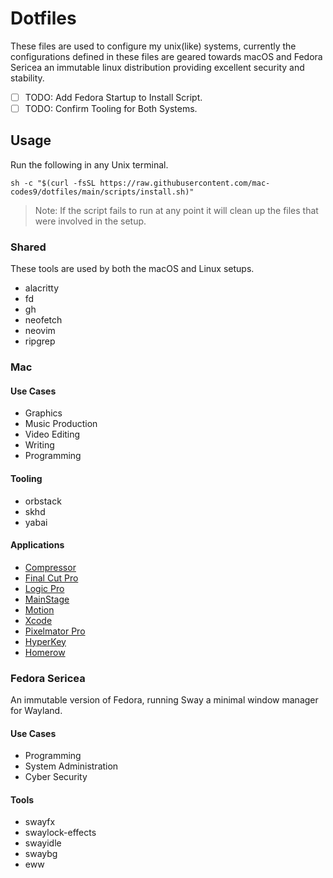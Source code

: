 # Dotfiles

These files are used to configure my unix(like) systems, currently the configurations defined in these files are geared towards macOS and Fedora Sericea an immutable linux distribution providing excellent security and stability.

- [ ] TODO: Add Fedora Startup to Install Script.
- [ ] TODO: Confirm Tooling for Both Systems.

## Usage

Run the following in any Unix terminal.

```
sh -c "$(curl -fsSL https://raw.githubusercontent.com/mac-codes9/dotfiles/main/scripts/install.sh)"
```

> Note: If the script fails to run at any point it will clean up the files that were involved in the setup.

### Shared

These tools are used by both the macOS and Linux setups.

- alacritty
- fd
- gh
- neofetch
- neovim
- ripgrep
 
### Mac

#### Use Cases

- Graphics
- Music Production
- Video Editing 
- Writing
- Programming

#### Tooling

- orbstack
- skhd
- yabai

#### Applications 

- [Compressor](https://apps.apple.com/gb/app/compressor/id424390742?mt=12)
- [Final Cut Pro](https://apps.apple.com/gb/app/final-cut-pro/id424389933?mt=12)
- [Logic Pro](https://apps.apple.com/gb/app/logic-pro/id634148309?mt=12)
- [MainStage](https://apps.apple.com/gb/app/mainstage/id634159523?mt=12)
- [Motion](https://apps.apple.com/gb/app/motion/id434290957?mt=12)
- [Xcode](https://apps.apple.com/gb/app/xcode/id497799835?mt=12)
- [Pixelmator Pro](https://apps.apple.com/gb/app/pixelmator-pro/id1289583905?mt=12)
- [HyperKey](https://hyperkey.app/downloads/Hyperkey0.28.dmg)
- [Homerow](https://www.homerow.app)


### Fedora Sericea

An immutable version of Fedora, running Sway a minimal window manager for Wayland.

#### Use Cases

- Programming
- System Administration
- Cyber Security

#### Tools

- swayfx
- swaylock-effects
- swayidle
- swaybg
- eww
